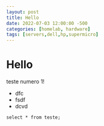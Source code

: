 ```yaml
---
layout: post
title: Hello
date: 2022-07-03 12:00:00 -500
categories: [homelab, hardware]
tags: [servers,dell,hp,supermicro]
---
```


# Hello

teste numero 1!

* dfc
* fsdf
* dcvd

```pl/sql
select * from teste;
```